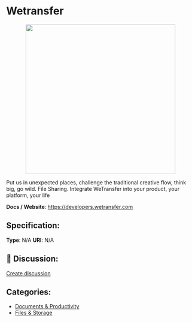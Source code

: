 # Wetransfer
<p align="center">
    <img width="400" src="https://raw.githubusercontent.com/apis-list/apis-list/apis/wetransfer/logo_256x256.png" />
</p>

Put us in unexpected places, challenge the traditional creative flow, think big, go wild. File Sharing.  Integrate WeTransfer into your product, your platform, your life

**Docs / Website**: https://developers.wetransfer.com

## Specification:
**Type**:  N/A 
**URI**:  N/A 

## 💬 Discussion:
[Create discussion](link)

## Categories:
- [Documents & Productivity](https://github.com/apis-list/apis-list#documents-and-productivity)
- [Files & Storage](https://github.com/apis-list/apis-list#files-and-storage)





